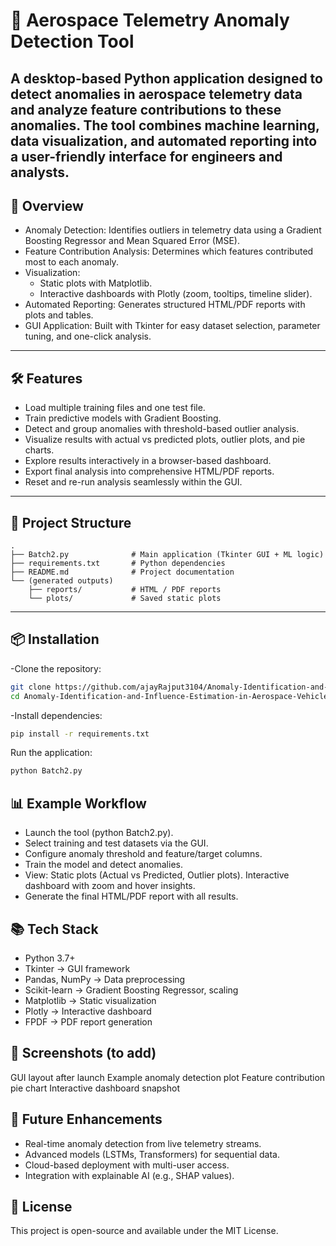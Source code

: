 # 🚀 Aerospace Telemetry Anomaly Detection Tool

A desktop-based Python application designed to detect anomalies in aerospace telemetry data and analyze feature contributions to these anomalies.
The tool combines machine learning, data visualization, and automated reporting into a user-friendly interface for engineers and analysts.
--- 
## 🔎 Overview
- Anomaly Detection: Identifies outliers in telemetry data using a Gradient Boosting Regressor and Mean Squared Error (MSE).
- Feature Contribution Analysis: Determines which features contributed most to each anomaly.
- Visualization:
  - Static plots with Matplotlib.
  - Interactive dashboards with Plotly (zoom, tooltips, timeline slider).
- Automated Reporting: Generates structured HTML/PDF reports with plots and tables.
- GUI Application: Built with Tkinter for easy dataset selection, parameter tuning, and one-click analysis.
  
---

## 🛠 Features
- Load multiple training files and one test file.
- Train predictive models with Gradient Boosting.
- Detect and group anomalies with threshold-based outlier analysis.
- Visualize results with actual vs predicted plots, outlier plots, and pie charts.
- Explore results interactively in a browser-based dashboard.
- Export final analysis into comprehensive HTML/PDF reports.
- Reset and re-run analysis seamlessly within the GUI.
  
---

## 📂 Project Structure
```
.
├── Batch2.py              # Main application (Tkinter GUI + ML logic)
├── requirements.txt       # Python dependencies
├── README.md              # Project documentation
└── (generated outputs)
    ├── reports/           # HTML / PDF reports
    └── plots/             # Saved static plots
```
---
## 📦 Installation

-Clone the repository:
```bash
git clone https://github.com/ajayRajput3104/Anomaly-Identification-and-Influence-Estimation-in-Aerospace-Vehicle-Telemetry.git
cd Anomaly-Identification-and-Influence-Estimation-in-Aerospace-Vehicle-Telemetry
```

-Install dependencies:
```bash
pip install -r requirements.txt
```

Run the application:
```bash
python Batch2.py
```

## 📊 Example Workflow
- Launch the tool (python Batch2.py).
- Select training and test datasets via the GUI.
- Configure anomaly threshold and feature/target columns.
- Train the model and detect anomalies.
- View:
     Static plots (Actual vs Predicted, Outlier plots).
     Interactive dashboard with zoom and hover insights.
- Generate the final HTML/PDF report with all results.

## 📚 Tech Stack
- Python 3.7+
- Tkinter → GUI framework
- Pandas, NumPy → Data preprocessing
- Scikit-learn → Gradient Boosting Regressor, scaling
- Matplotlib → Static visualization
- Plotly → Interactive dashboard
- FPDF → PDF report generation

## 📸 Screenshots (to add)
GUI layout after launch
Example anomaly detection plot
Feature contribution pie chart
Interactive dashboard snapshot

## 🚀 Future Enhancements
- Real-time anomaly detection from live telemetry streams.
- Advanced models (LSTMs, Transformers) for sequential data.
- Cloud-based deployment with multi-user access.
- Integration with explainable AI (e.g., SHAP values).

## 📝 License

This project is open-source and available under the MIT License.
